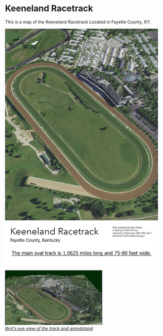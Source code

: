 # Keeneland Racetrack
This is a map of the Keeneland Racetrack Located in Fayette County, KY.

![Caption of map](keeneland.jpg)     


![Screenshot of animation](animation.jpg)     
*[Bird's eye view of the track and grandstand](https://youtu.be/8Qvd5vJ-GAA)*
